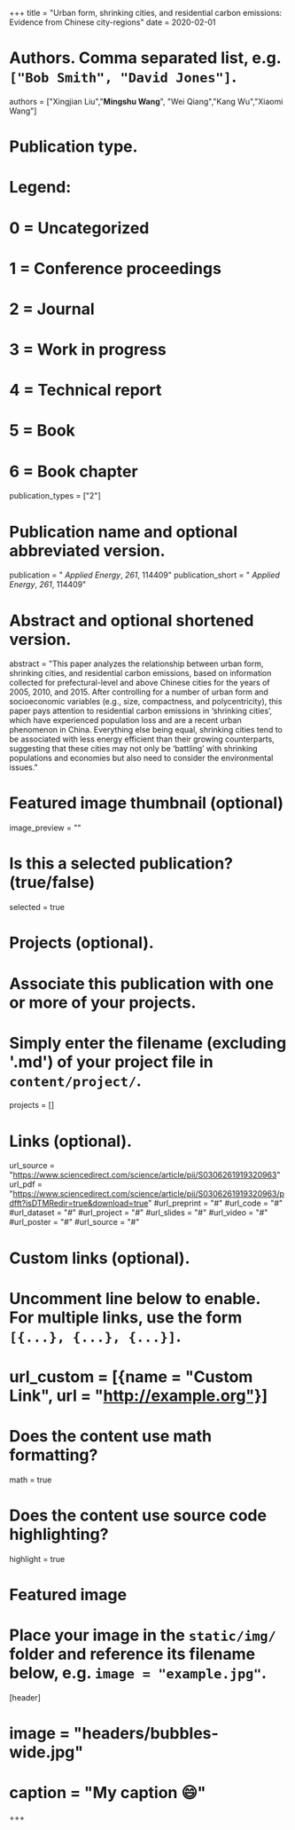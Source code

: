 +++
title = "Urban form, shrinking cities, and residential carbon emissions: Evidence from Chinese city-regions"
date = 2020-02-01

# Authors. Comma separated list, e.g. `["Bob Smith", "David Jones"]`.
authors = ["Xingjian Liu","**Mingshu Wang**", "Wei Qiang","Kang Wu","Xiaomi Wang"]

# Publication type.
# Legend:
# 0 = Uncategorized
# 1 = Conference proceedings
# 2 = Journal
# 3 = Work in progress
# 4 = Technical report
# 5 = Book
# 6 = Book chapter
publication_types = ["2"]

# Publication name and optional abbreviated version.
publication = " *Applied Energy*, *261*, 114409"
publication_short = " *Applied Energy*, *261*, 114409"

# Abstract and optional shortened version.
abstract = "This paper analyzes the relationship between urban form, shrinking cities, and residential carbon emissions, based on information collected for prefectural-level and above Chinese cities for the years of 2005, 2010, and 2015. After controlling for a number of urban form and socioeconomic variables (e.g., size, compactness, and polycentricity), this paper pays attention to residential carbon emissions in ‘shrinking cities’, which have experienced population loss and are a recent urban phenomenon in China. Everything else being equal, shrinking cities tend to be associated with less energy efficient than their growing counterparts, suggesting that these cities may not only be ‘battling’ with shrinking populations and economies but also need to consider the environmental issues."

# Featured image thumbnail (optional)
image_preview = ""

# Is this a selected publication? (true/false)
selected = true

# Projects (optional).
#   Associate this publication with one or more of your projects.
#   Simply enter the filename (excluding '.md') of your project file in `content/project/`.

projects = []

# Links (optional).
url_source = "https://www.sciencedirect.com/science/article/pii/S0306261919320963"
url_pdf = "https://www.sciencedirect.com/science/article/pii/S0306261919320963/pdfft?isDTMRedir=true&download=true"
#url_preprint = "#"
#url_code = "#"
#url_dataset = "#"
#url_project = "#"
#url_slides = "#"
#url_video = "#"
#url_poster = "#"
#url_source = "#"

# Custom links (optional).
#   Uncomment line below to enable. For multiple links, use the form `[{...}, {...}, {...}]`.
# url_custom = [{name = "Custom Link", url = "http://example.org"}]

# Does the content use math formatting?
math = true

# Does the content use source code highlighting?
highlight = true

# Featured image
# Place your image in the `static/img/` folder and reference its filename below, e.g. `image = "example.jpg"`.
[header]
# image = "headers/bubbles-wide.jpg"
# caption = "My caption :smile:"

+++

